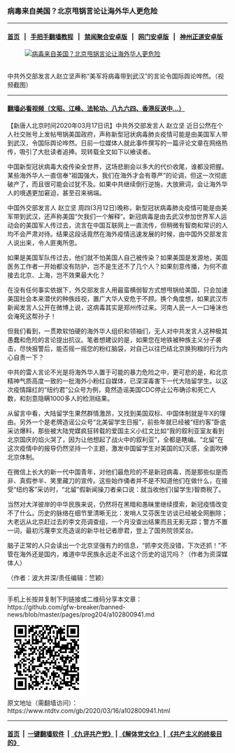 ### 病毒来自美国？北京甩锅言论让海外华人更危险
------------------------

#### [首页](https://github.com/gfw-breaker/banned-news/blob/master/README.md) &nbsp;&nbsp;|&nbsp;&nbsp; [手把手翻墙教程](https://github.com/gfw-breaker/guides/wiki) &nbsp;&nbsp;|&nbsp;&nbsp; [禁闻聚合安卓版](https://github.com/gfw-breaker/bn-android) &nbsp;&nbsp;|&nbsp;&nbsp; [网门安卓版](https://github.com/oGate2/oGate) &nbsp;&nbsp;|&nbsp;&nbsp; [神州正道安卓版](https://github.com/SzzdOgate/update) 



<div><div class="featured_image">
 <a href="https://i.ntdtv.com/assets/uploads/2020/03/356831bbee3b703a54530b03bd3f716d.jpg" target="_blank">
  <figure>
   <img alt="病毒来自美国？北京甩锅言论让海外华人更危险" src="https://i.ntdtv.com/assets/uploads/2020/03/356831bbee3b703a54530b03bd3f716d-800x450.jpg"/>
  </figure><br/>
 </a>
 <span class="caption">
  中共外交部发言人赵立坚声称“美军将病毒带到武汉”的言论令国际舆论哗然。（视频截图）
 </span>
</div>
</div><hr/>

#### [翻墙必看视频（文昭、江峰、法轮功、八九六四、香港反送中...）](https://github.com/gfw-breaker/banned-news/blob/master/pages/link3.md)

<div><div class="post_content" itemprop="articleBody">
 <p>
  【新唐人北京时间2020年03月17日讯】中共外交部发言人
  <ok href="https://www.ntdtv.com/gb/赵立坚.htm">
   赵立坚
  </ok>
  近日公然在个人社交账号上发帖甩锅美国政府，声称新型冠状病毒肺炎疫情可能是由美国军人带到武汉，令国际舆论哗然。日前一位媒体人就此事件撰写的一篇评论文章在网络热传，吸引了大批读者追捧。现转载全文如下以飨读者。
 </p>
 <p>
  中国新型冠状病毒大疫传染全世界，这场悲剧会以多大的代价收尾，谁都没把握。某些海外华人一直信奉“祖国强大，我们在海外才会有尊严”的论调，但这一次彻底破产了，而且很可能会过犹不及。如果中共继续倒行逆施，大放厥词，会让海外华人的境遇更加窘迫，甚至召来祸端。
 </p>
 <p>
  中国外交部发言人
  <ok href="https://www.ntdtv.com/gb/赵立坚.htm">
   赵立坚
  </ok>
  周四(3月12日)晚称，新型冠状病毒肺炎疫情可能是由美军带到武汉，还声称美国“欠我们一个解释”。新冠病毒是由去武汉参加世界军人运动会的美国军人传过去，流言在中国互联网上一直流传，但稍微有智商和常识的人均不会严肃对待。结果这段话竟然在海外疫情迅速发展的时候，由中国外交部发言人说出来，令人匪夷所思。
 </p>
 <p>
  如果是美国军队传过去，他们就不怕美国人自己被传染？如果美国是发源地，美国医务工作者一开始都没有防护，岂不是生还不了几个人？如果刻意传播，为何不直接去北京、上海，岂不效果最大化？
 </p>
 <p>
  在没有任何事实依据下，外交部发言人用最蛮横弱智方式想甩锅给美国，只会加速美国社会本来潜伏的种族歧视，置广大华人安危于不顾。换个角度想，如果武汉市新闻发言人公开在微博上说，这病毒其实是郑州传过来。河南人民一人一口唾沫也会淹死这帮孙子！
 </p>
 <p>
  但我们看到，一贯欺软怕硬的海外华人组织和领袖们，无人对中共发言人这种极其愚蠢和危险的言论提出抗议。笔者想建议的是，如果您在地铁被种族主义分子袭击，尽快报警后，能否摇一摇您的粉红脑袋，对自己以往巴结北京换狗粮的行为内心自责一下？
 </p>
 <p>
  中共的雷人言论不光是将海外华人置于可能的暴力危险之中，更可悲的是，和北京精神气质高度一致的一批海外小粉红自媒体，已深深毒害下一代大陆留学生。以这次疫情蹿红的“纽约君”公众号为例，竟然造谣美国CDC停止公布确诊和死亡人数，和刻意隐瞒1000多人的检测结果。
 </p>
 <p>
  从留言中看，大陆留学生果然群情激昂，又找到美国双标、中国体制就是牛X的理由。另外一个是老牌造谣公众号“北美留学生日报”，前些年就已经被“纽约客”卧底采访爆料，那些被大陆党媒疯狂转载的爱国主义小红文比如“我的叙利亚室友看到北京国庆的焰火哭了，因为让他想起了战火中的叙利亚”，全都是瞎编。“北留”在这次疫情中的报导仍然坚持一个主题，激发中国留学生对美国的幻灭感，全面吹捧北京体制。
 </p>
 <p>
  在微信上长大的新一代中国青年，对他们最危险的不是新冠病毒，而是那些似是而非、真假参半、笑里藏刀的宣传。这些始作俑者并不是不知道他们在做什么，在接受“纽约客”采访时，“北留”假新闻操刀者亲口说：就当收他们(留学生)智商税了。
 </p>
 <p>
  当然对大洋彼岸的中华民族来说，仍然将在黑暗和愚昧里继续摸索，新冠疫情改变不了什么。历史的脉络在细节里清晰无比：发哨人艾芬医生访谈已经被全网删除；大老远从北京赶过去的李文亮调查组，一个月没查出结果而且无影无踪；警方不置一词，最初污蔑李文亮造谣的新华社记者廖君，登上了国务院领奖台。
 </p>
 <p>
  脑子正常的人只会读出一个北京坚强有力的信息，“抓李文亮没错，下次还抓！”不管在海外还是国内，难道中华民族永远走不出这个历史的诅咒吗？（作者为资深媒体人）
 </p>
 <p>
  （作者：波大井深/责任编辑：竺颖）
 </p>
 <div class="single_ad">
 </div>
</div>
</div>
<hr/>
手机上长按并复制下列链接或二维码分享本文章：<br/>
https://github.com/gfw-breaker/banned-news/blob/master/pages/prog204/a102800941.md <br/>
<a href='https://github.com/gfw-breaker/banned-news/blob/master/pages/prog204/a102800941.md'><img src='https://github.com/gfw-breaker/banned-news/blob/master/pages/prog204/a102800941.md.png'/></a> <br/>
原文地址（需翻墙访问）：https://www.ntdtv.com/gb/2020/03/16/a102800941.html


------------------------
#### [首页](https://github.com/gfw-breaker/banned-news/blob/master/README.md) &nbsp;|&nbsp; [一键翻墙软件](https://github.com/gfw-breaker/nogfw/blob/master/README.md) &nbsp;| [《九评共产党》](https://github.com/gfw-breaker/9ping.md/blob/master/README.md#九评之一评共产党是什么) | [《解体党文化》](https://github.com/gfw-breaker/jtdwh.md/blob/master/README.md) | [《共产主义的终极目的》](https://github.com/gfw-breaker/gczydzjmd.md/blob/master/README.md)


<img src='http://gfw-breaker.win/banned-news/pages/prog204/a102800941.md' width='0px' height='0px'/>